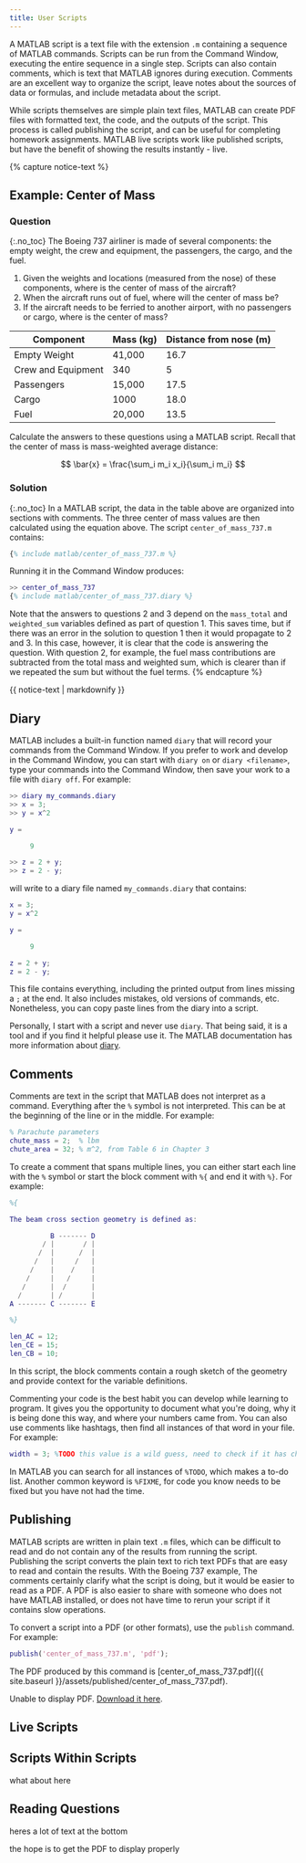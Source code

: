 ```yaml
---
title: User Scripts
---
```


A MATLAB script is a text file with the extension `.m` containing a sequence of MATLAB commands.
Scripts can be run from the Command Window, executing the entire sequence in a single step.
Scripts can also contain comments, which is text that MATLAB ignores during execution.
Comments are an excellent way to organize the script, leave notes about the sources of data or formulas, and include metadata about the script.

While scripts themselves are simple plain text files, MATLAB can create PDF files with formatted text, the code, and the outputs of the script.
This process is called publishing the script, and can be useful for completing homework assignments.
MATLAB live scripts work like published scripts, but have the benefit of showing the results instantly - live.

{% capture notice-text %}
## Example: Center of Mass
### Question
{:.no_toc}
The Boeing 737 airliner is made of several components: the empty weight, the crew and equipment, the passengers, the cargo, and the fuel.

1. Given the weights and locations (measured from the nose) of these components, where is the center of mass of the aircraft?
2. When the aircraft runs out of fuel, where will the center of mass be?
3. If the aircraft needs to be ferried to another airport, with no passengers or cargo, where is the center of mass?

| Component             | Mass (kg) | Distance from nose (m)    |
|-----------------------|-----------|---------------------------|
| Empty Weight          | 41,000    | 16.7                      |
| Crew and Equipment    | 340       | 5                         |
| Passengers            | 15,000    | 17.5                      |
| Cargo                 | 1000      | 18.0                      |
| Fuel                  | 20,000    | 13.5                      |

Calculate the answers to these questions using a MATLAB script.
Recall that the center of mass is mass-weighted average distance:

$$ \bar{x} = \frac{\sum_i m_i x_i}{\sum_i m_i} $$


### Solution
{:.no_toc}
In a MATLAB script, the data in the table above are organized into sections with comments.
The three center of mass values are then calculated using the equation above.
The script `center_of_mass_737.m` contains:

```matlab
{% include matlab/center_of_mass_737.m %}
```

Running it in the Command Window produces:

```matlab
>> center_of_mass_737
{% include matlab/center_of_mass_737.diary %}
```

Note that the answers to questions 2 and 3 depend on the `mass_total` and `weighted_sum` variables defined as part of question 1.
This saves time, but if there was an error in the solution to question 1 then it would propagate to 2 and 3.
In this case, however, it is clear that the code is answering the question.
With question 2, for example, the fuel mass contributions are subtracted from the total mass and weighted sum,
which is clearer than if we repeated the sum but without the fuel terms.
{% endcapture %}
<div class="notice--info">{{ notice-text | markdownify }}</div>

## Diary
MATLAB includes a built-in function named `diary` that will record your commands from the Command Window. 
If you prefer to work and develop in the Command Window, you can start with `diary on` or `diary <filename>`,
type your commands into the Command Window, then save your work to a file with `diary off`.
For example:

```matlab
>> diary my_commands.diary
>> x = 3;
>> y = x^2

y =

     9

>> z = 2 + y;
>> z = 2 - y;
```

will write to a diary file named `my_commands.diary` that contains:

```matlab
x = 3;
y = x^2

y =

     9

z = 2 + y;
z = 2 - y;
```
This file contains everything, including the printed output from lines missing a `;` at the end.
It also includes mistakes, old versions of commands, etc.
Nonetheless, you can copy paste lines from the diary into a script.

Personally, I start with a script and never use `diary`.
That being said, it is a tool and if you find it helpful please use it.
The MATLAB documentation has more information about [diary](https://www.mathworks.com/help/matlab/ref/diary.html).

## Comments
Comments are text in the script that MATLAB does not interpret as a command.
Everything after the `%` symbol is not interpreted.
This can be at the beginning of the line or in the middle.
For example:

```matlab
% Parachute parameters
chute_mass = 2;  % lbm
chute_area = 32; % m^2, from Table 6 in Chapter 3
```

To create a comment that spans multiple lines, you can either start each line with the `%` symbol or
start the block comment with `%{` and end it with `%}`.
For example:

```matlab
%{

The beam cross section geometry is defined as:

          B ------- D
        / |       / |
       /  |      /  |
      /   |     /   |
     /    |    /    |
    /     |   /     |
   /      |  /      |
  /       | /       |
A ------- C ------- E

%}

len_AC = 12;
len_CE = 15;
len_CB = 10;
```
In this script, the block comments contain a rough sketch of the geometry and provide context for the variable definitions.

Commenting your code is the best habit you can develop while learning to program.
It gives you the opportunity to document what you're doing, why it is being done this way, and where your numbers came from.
You can also use comments like hashtags, then find all instances of that word in your file.
For example:

```matlab
width = 3; %TODO this value is a wild guess, need to check if it has changed
```
In MATLAB you can search for all instances of `%TODO`, which makes a to-do list.
Another common keyword is `%FIXME`, for code you know needs to be fixed but you have not had the time.

## Publishing
MATLAB scripts are written in plain text `.m` files, which can be difficult to read and
do not contain any of the results from running the script.
Publishing the script converts the plain text to rich text PDFs that are easy to read and contain the results.
With the Boeing 737 example, The comments certainly clarify what the script is doing,
but it would be easier to read as a PDF.
A PDF is also easier to share with someone who does not have MATLAB installed, or does not have time to rerun your script if
it contains slow operations.

To convert a script into a PDF (or other formats), use the `publish` command. For example:

```matlab
publish('center_of_mass_737.m', 'pdf');
```

The PDF produced by this command is [center_of_mass_737.pdf]({{ site.baseurl }}/assets/published/center_of_mass_737.pdf).

<object data="assets/published/center_of_mass_737.pdf" type="application/pdf" width="100%" height="600px">
    <p>Unable to display PDF. <a href="{{ site.baseurl }}/assets/published/center_of_mass_737.pdf">Download it here</a>.</p>
</object>



## Live Scripts

## Scripts Within Scripts

what about here


## Reading Questions



heres a lot of text at the bottom

the hope is to get the PDF to display properly
